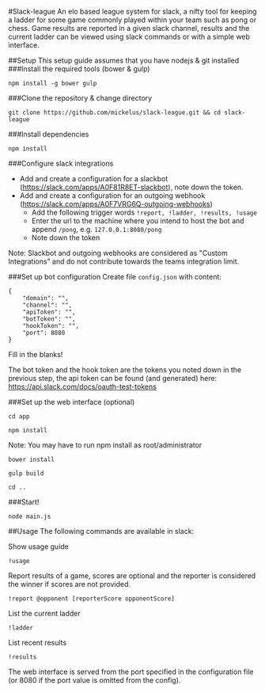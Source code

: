 #Slack-league
An elo based league system for slack, a nifty tool for keeping a ladder for some game commonly played within your team such as pong or chess. 
Game results are reported in a given slack channel, results and the current ladder can be viewed using slack commands or with a simple web interface.

##Setup
This setup guide assumes that you have nodejs & git installed
###Install the required tools (bower & gulp)
```
npm install -g bower gulp
```
###Clone the repository & change directory
```
git clone https://github.com/mickelus/slack-league.git && cd slack-league
```
###Install dependencies
```
npm install
```
###Configure slack integrations
* Add and create a configuration for a slackbot (https://slack.com/apps/A0F81R8ET-slackbot), note down the token.
* Add and create a configuration for an outgoing webhook (https://slack.com/apps/A0F7VRG6Q-outgoing-webhooks)
    * Add the following trigger words `!report, !ladder, !results, !usage`
    * Enter the url to the machine where you intend to host the bot and append `/pong`, e.g. `127.0.0.1:8080/pong`
    * Note down the token

Note: Slackbot and outgoing webhooks are considered as "Custom Integrations" and do not contribute towards the teams integration limit.

###Set up bot configuration
Create file `config.json` with content:
```
{
    "domain": "",
    "channel": "",
    "apiToken": "",
    "botToken": "",
    "hookToken": "",
    "port": 8080
}
```
Fill in the blanks!

The bot token and the hook token are the tokens you noted down in the previous step, the api token can be found (and generated) here: https://api.slack.com/docs/oauth-test-tokens

###Set up the web interface (optional)
```
cd app
```
```
npm install
```
Note: You may have to run npm install as root/administrator
```
bower install
```
```
gulp build
```
```
cd ..
```

###Start!
```
node main.js
```

##Usage
The following commands are available in slack:

Show usage guide
```
!usage
```

Report results of a game, scores are optional and the reporter is considered the winner if scores are not provided.
```
!report @opponent [reporterScore opponentScore]
```

List the current ladder
```
!ladder
```

List recent results
```
!results
```

The web interface is served from the port specified in the configuration file (or 8080 if the port value is omitted from the config).
